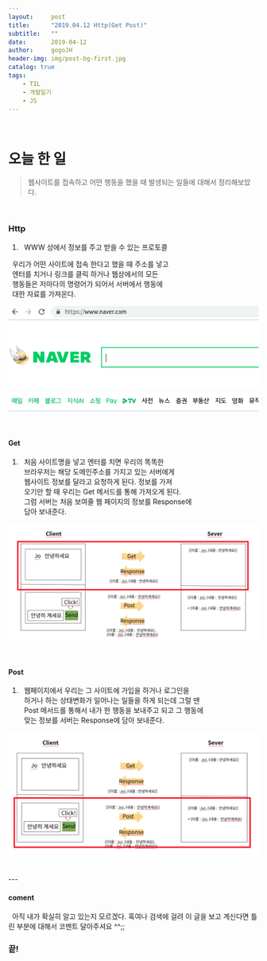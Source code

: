 ```yaml
---
layout:     post
title:      "2019.04.12 Http(Get Post)"
subtitle:   ""
date:       2019-04-12
author:     gogoJH
header-img: img/post-bg-first.jpg
catalog: true
tags:
    - TIL
    - 개발일기
    - JS
---
```



<br>
  
# 오늘 한 일

>  웹사이트를 접속하고 어떤 행동을 했을 때 발생되는 일들에 대해서 정리해보았다.

<br>

### Http



1. &nbsp; WWW 상에서 정보를 주고 받을 수 있는 프로토콜

&nbsp; 우리가 어떤 사이트에 접속 한다고 했을 때 주소를 넣고<br>
&nbsp; 엔터를 치거나 링크를 클릭 하거나 웹상에서의 모든 <br>
&nbsp; 행동들은 저마다의 명령어가 되어서 서버에서 행동에 <br>
&nbsp; 대한 자료를 가져온다.<br>

![웹사이트 접속](./img/post-http-get-post.png)

<br>


#### Get
1. &nbsp; 처음 사이트명을 넣고 엔터를 치면 우리의 똑똑한 <br>
&nbsp; 브라우저는 해당 도메인주소를 가지고 있는 서버에게 <br>
&nbsp; 웹사이트 정보를 달라고 요청하게 된다. 정보를 가져<br>
&nbsp; 오기만 할 때 우리는 Get 메서드를 통해 가져오게 된다.<br>
&nbsp; 그럼 서버는 처음 보여줄 웹 페이지의 정보를 Response에 <br>
&nbsp; 담아 보내준다. <br>

![웹페이지 다운](./img/post-http-get-post2.png)

<br>


#### Post

1. &nbsp; 웹페이지에서 우리는 그 사이트에 가입을 하거나 로그인을 <br>
&nbsp; 하거나 하는 상태변화가 일어나는 일들을 하게 되는데 그럴 땐<br>
&nbsp; Post 메서드를 통해서 내가 한 행동을 보내주고 되고 그 행동에<br>
&nbsp; 맞는 정보를 서버는 Response에 담아 보내준다.  <br>

![정보 수정](./img/post-http-get-post3.png)

<br>
---



#### coment
&nbsp; 아직 내가 확실히 알고 있는지 모르겠다. 혹여나 검색에 걸려 이 글을
보고 계신다면 틀린 부분에 대해서 코멘트 달아주셔요 ^^;;
  

### 끝!